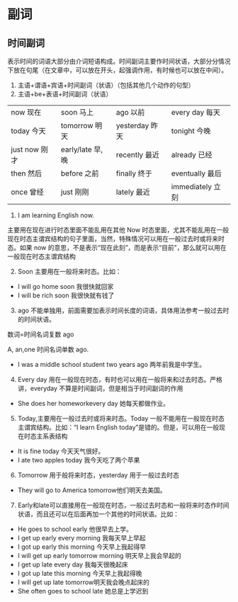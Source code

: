 # 副词

## 时间副词

表示时间的词语大部分由介词短语构成。时间副词主要作时间状语，大部分分情况下放在句尾（在文章中，可以放在开头，起强调作用，有时候也可以放在中间）。

1. 主语+谓语+宾语+时间副词（状语）（包括其他几个动作的句型）
2. 主语+be+表语+时间副词（状语）

|               |                  |                |                  |
| ------------- | ---------------- | -------------- | ---------------- |
| now 现在      | soon 马上        | ago 以前       | every day 每天   |
| today 今天    | tomorrow 明天    | yesterday 昨天 | tonight 今晚     |
| just now 刚才 | early/late 早,晚 | recently 最近  | already 已经     |
| then 然后     | before 之前      | finally 终于   | eventually 最后  |
| once 曾经     | just 刚刚        | lately 最近    | immediately 立刻 |

1. I am learning English now.

主要用在现在进行时态里面不能乱用在其他 Now 时态里面，尤其不能乱用在一般现在时态主谓宾结构的句子里面，当然，特殊情况可以用在一般过去时或将来时态。如果 now 的意思，不是表示“现在此刻”，而是表示“目前”，那么就可以用在一般现在时态主谓宾结构

2. Soon 主要用在一般将来时态。比如：

- I will go home soon 我很快就回家
- I will be rich soon 我很快就有钱了

3. ago 不能单独用，前面需要加表示时间长度的词语，具体用法参考一般过去时的时间状语。

数词=时间名词复数 ago

A, an,one 时间名词单数 ago.

- I was a middle school student two years ago 两年前我是中学生。

4. Every day 用在一般现在时态，有时也可以用在一般将来和过去时态。严格讲，everyday 不算是时间副词，但是相当于时间副词的作用

- She does her homeworkevery day 她每天都做作业。

5. Today,主要用在一般过去时或将来时态。Today 一般不能用在一般现在时态主谓宾结构。比如：“I learn English today”是错的。但是，可以用在一般现在时态主系表结构

- It is fine today 今天天气很好。
- I ate two apples today 我今天吃了两个苹果

6. Tomorrow 用于般将来时态，yesterday 用于一般过去时态
  - They will go to America tomorrow他们明天去美国。

7. Early和late可以直接用在一般现在时态，一般过去时态和一般将来时态作时间状语，而且还可以在后面再加一个其他的时间状语。比如：
  - He goes to school early 他很早去上学。
  - I get up early every morning 我每天早上早起
  - I got up early this morning 今天早上我起得早
  - I will get up early tomorrow morning 明天早上我会早起的
  - I get up late every day 我每天很晚起床
  - I got up late this morning 今天早上我起得晚
  - I will get up late tomorrow明天我会晚点起床的
  - She often goes to school late 她总是上学迟到
